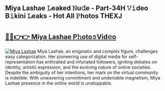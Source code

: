 ## Miya Lashae 𝙻eaked 𝙽u𝚍e - Part-34H 𝚅𝚒deo B𝚒kini 𝙻eaks - Hot All 𝙿hotos THEXJ

# <h2><a href="http://ld1v6r.urlbe.top/?page=Miya+Lashae">🔗🔗👉👉 Miya Lashae P𝚑oto𝚜Vid𝚎o</a></h2>

[![Miya Lashae](https://i.imgur.com/eBuTRDB.gif)](http://ld1v6r.urlbe.top/?page=Miya+Lashae)
Miya Lashae, an enigmatic and complex figure, challenges easy categorization. Her pioneering use of digital media for self-representation has enthralled and infuriated followers, igniting debates on identity, artistic expression, and the evolving nature of online societies. Despite the ambiguity of her intentions, her mark on the virtual community is indelible. With unwavering commitment and undeniable magnetism, Miya Lashae presence in the online world is unstoppable.
